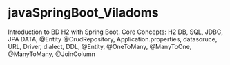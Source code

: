 # javaSpringBoot_Viladoms
Introduction to BD H2 with Spring Boot. Core Concepts: H2 DB, SQL, JDBC, JPA DATA, @Entity @CrudRepository, Application.properties, datasoruce, URL, Driver, dialect, DDL, @Entity, @OneToMany, @ManyToOne, @ManyToMany, @JoinColumn
